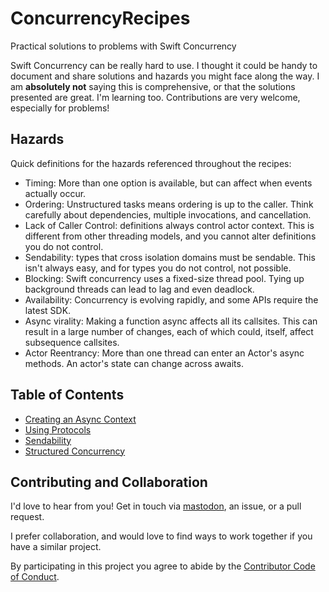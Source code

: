 # ConcurrencyRecipes
Practical solutions to problems with Swift Concurrency

Swift Concurrency can be really hard to use. I thought it could be handy to document and share solutions and hazards you might face along the way. I am **absolutely not** saying this is comprehensive, or that the solutions presented are great. I'm learning too. Contributions are very welcome, especially for problems!

## Hazards

Quick definitions for the hazards referenced throughout the recipes:

- Timing: More than one option is available, but can affect when events actually occur.
- Ordering: Unstructured tasks means ordering is up to the caller. Think carefully about dependencies, multiple invocations, and cancellation.
- Lack of Caller Control: definitions always control actor context. This is different from other threading models, and you cannot alter definitions you do not control.
- Sendability: types that cross isolation domains must be sendable. This isn't always easy, and for types you do not control, not possible.
- Blocking: Swift concurrency uses a fixed-size thread pool. Tying up background threads can lead to lag and even deadlock.
- Availability: Concurrency is evolving rapidly, and some APIs require the latest SDK.
- Async virality: Making a function async affects all its callsites. This can result in a large number of changes, each of which could, itself, affect subsequence callsites.
- Actor Reentrancy: More than one thread can enter an Actor's async methods. An actor's state can change across awaits.

## Table of Contents

- [Creating an Async Context](Recipes/AsyncContext.md)
- [Using Protocols](Recipes/Protocols.md)
- [Sendability](Recipes/Sendability.md)
- [Structured Concurrency](Recipes/Structured.md)

## Contributing and Collaboration

I'd love to hear from you! Get in touch via [mastodon](https://mastodon.social/@mattiem), an issue, or a pull request.

I prefer collaboration, and would love to find ways to work together if you have a similar project.

By participating in this project you agree to abide by the [Contributor Code of Conduct](CODE_OF_CONDUCT.md).
